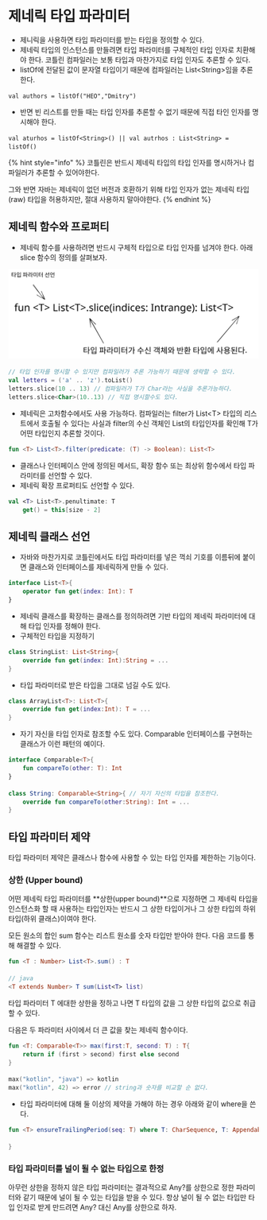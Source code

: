 # 제네릭 타입 파라미터

* 제니릭을 사용하면 타입 파라미터를 받는 타입을 정의할 수 있다.&#x20;
* 제네릭 타입의 인스턴스를 만들려면 타입 파라미터를 구체적인 타입 인자로 치환해야 한다. 코틀린 컴파일러는 보통 타입과 마찬가지로 타입 인자도 추론할 수 있다.
* listOf에 전달된 값이 문자열 타입이기 때문에 컴파일러는 List\<String>임을 추론한다. &#x20;

`val authors = listOf("HEO","Dmitry")`&#x20;

* 반면 빈 리스트를 만들 때는 타입 인자를 추론할 수 없기 때문에 직접 타인 인자를 명시해야 한다.&#x20;

`val aturhos = listOf<String>() || val autrhos : List<String> = listOf()`

{% hint style="info" %}
코틀린은 반드시 제네릭 타입의 타입 인자를 명시하거나 컴파일러가 추론할 수 있어야한다.

그와 반면 자바는 제네릭이 없던 버전과 호환하기 위해 타입 인자가 없는 제네릭 타입(raw) 타입을 허용하지만, 절대 사용하지 말아야한다.&#x20;
{% endhint %}



## 제네릭 함수와 프로퍼티&#x20;

* 제네릭 함수를 사용하려면 반드시 구체적 타입으로 타입 인자를 넘겨야 한다. 아래 slice 함수의 정의를 살펴보자.&#x20;

<img src="../../../../.gitbook/assets/file.excalidraw (26).svg" alt="" class="gitbook-drawing">

```kotlin
// 타입 인자를 명시할 수 있지만 컴파일러가 추론 가능하기 때문에 생략할 수 있다.
val letters = ('a' .. 'z').toList()
letters.slice(10 .. 13) // 컴파일러가 T가 Char라는 사실을 추론가능하다.
letters.slice<Char>(10..13) // 직접 명시할수도 있다.
```

* 제네릭은 고차함수에서도 사용 가능하다. 컴파일러는 filter가 List\<T> 타입의 리스트에서 호출될 수 있다는 사실과 filter의 수신 객체인 List의 타입인자를 확인해 T가 어떤 타입인지 추론할 것이다.&#x20;

```kotlin
fun <T> List<T>.filter(predicate: (T) -> Boolean): List<T>
```

* 클래스나 인터페이스 안에 정의된 메서드, 확장 함수 또는 최상위 함수에서 타입 파라미터를 선언할 수 있다.&#x20;
* 제네릭 확장 프로퍼티도 선언할 수 있다.&#x20;

```kotlin
val <T> List<T>.penultimate: T 
    get() = this[size - 2]
```



## 제네릭 클래스 선언&#x20;

* 자바와 마찬가지로 코틀린에서도 타입 파라미터를 넣은 꺽쇠 기호를 이름뒤에 붙이면 클래스와 인터페이스를 제네릭하게 만들 수 있다.&#x20;

```kotlin
interface List<T>{
    operator fun get(index: Int): T 
}
```

* 제네릭 클래스를 확장하는 클래스를 정의하려면 기반 타입의 제네릭 파라미터에 대해 타입 인자를 정해야 한다.
* 구체적인 타입을 지정하기

```kotlin
class StringList: List<String>{
    override fun get(index: Int):String = ...
}
```

* 타입 파라미터로 받은 타입을 그대로 넘길 수도 있다.&#x20;

```kotlin
class ArrayList<T>: List<T>{
    override fun get(index:Int): T = ...
}
```

* 자기 자신을 타입 인자로 참조할 수도 있다. Comparable 인터페이스를 구현하는 클래스가 이런 패턴의 예이다.

```kotlin
interface Comparable<T>{
    fun compareTo(other: T): Int
}

class String: Comparable<String>{ // 자기 자신의 타입을 참조한다. 
    override fun compareTo(other:String): Int = ...
}
```



## 타입 파라미터 제약&#x20;

타입 파라미터 제약은 클래스나 함수에 사용할 수 있는 타입 인자를 제한하는 기능이다.&#x20;

### 상한 (Upper bound)

어떤 제네릭 타입 파라미터를 **상한(upper bound)**으로 지정하면 그 제네릭 타입을 인스턴스화 할 때 사용하는 타입인자는 반드시 그 상한 타입이거나 그 상한 타입의 하위 타입(하위 클래스)이여야 한다.&#x20;

모든 원소의 합인 sum 함수는 리스트 원소를 숫자 타입만 받아야 한다. 다음 코드를 통해 해결할 수 있다.

```kotlin
fun <T : Number> List<T>.sum() : T 

// java 
<T extends Number> T sum(List<T> list)
```

타입 파라미터 T 에대한 상한을 정하고 나면 T 타입의 값을 그 상한 타입의 값으로 취급할 수 있다.&#x20;

다음은 두 파라미터 사이에서 더 큰 값을 찾는 제네릭 함수이다.&#x20;

```kotlin
fun <T: Comparable<T>> max(first:T, second: T) : T{
    return if (first > second) first else second
}

max("kotlin", "java") => kotlin
max("kotlin", 42) => error // string과 숫자를 비교할 순 없다.
```

* 타입 파라미터에 대해 둘 이상의 제약을 가해야 하는 경우 아래와 같이 where을 쓴다.&#x20;

```kotlin
fun <T> ensureTrailingPeriod(seq: T) where T: CharSequence, T: Appendable{

}    
```



### 타입 파라미터를 널이 될 수 없는 타입으로 한정

아무런 상한을 정하지 않은 타입 파라미터는 결과적으로 Any?를 상한으로 정한 파라미터와 같기 때문에 널이 될 수 있는 타입을 받을 수 있다. 항상 널이 될 수 없는 타입만 타입 인자로 받게 만드려면 Any? 대신 Any를 상한으로 하자.&#x20;



###
